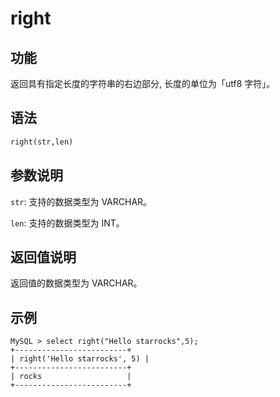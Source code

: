 # right

## 功能

返回具有指定长度的字符串的右边部分, 长度的单位为「utf8 字符」。

## 语法

```Haskell
right(str,len)
```

## 参数说明

`str`: 支持的数据类型为 VARCHAR。

`len`: 支持的数据类型为 INT。

## 返回值说明

返回值的数据类型为 VARCHAR。

## 示例

```Plain Text
MySQL > select right("Hello starrocks",5);
+-------------------------+
| right('Hello starrocks', 5) |
+-------------------------+
| rocks                   |
+-------------------------+
```
